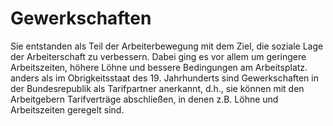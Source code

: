 # Gewerkschaften
Sie entstanden als Teil der Arbeiterbewegung mit dem Ziel, die soziale Lage der Arbeiterschaft zu verbessern. Dabei ging es vor allem um geringere Arbeitszeiten, höhere Löhne und bessere Bedingungen am Arbeitsplatz. anders als im Obrigkeitsstaat des 19. Jahrhunderts sind Gewerkschaften in der Bundesrepublik als Tarifpartner anerkannt, d.h., sie können mit den Arbeitgebern Tarifverträge abschließen, in denen z.B. Löhne und Arbeitszeiten geregelt sind.